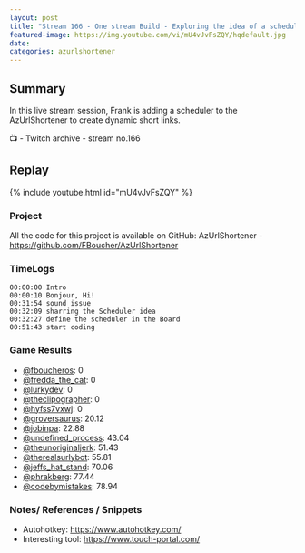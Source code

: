 ```yaml
---
layout: post
title: "Stream 166 - One stream Build - Exploring the idea of a scheduler module the URL Shortener"
featured-image: https://img.youtube.com/vi/mU4vJvFsZQY/hqdefault.jpg
date: 
categories: azurlshortener
---
```


## Summary

In this live stream session, Frank is adding a scheduler to the AzUrlShortener to create dynamic short links.

📺 - Twitch archive - stream no.166

## Replay

{% include youtube.html id="mU4vJvFsZQY" %}
<br/><!--more-->

### Project

All the code for this project is available on GitHub: AzUrlShortener - https://github.com/FBoucher/AzUrlShortener

### TimeLogs

    00:00:00 Intro
    00:00:10 Bonjour, Hi!
    00:31:54 sound issue
    00:32:09 sharring the Scheduler idea
    00:32:27 define the scheduler in the Board
    00:51:43 start coding

### Game Results

- [@fboucheros](https://www.twitch.tv/fboucheros): 0
- [@fredda_the_cat](https://www.twitch.tv/fredda_the_cat): 0
- [@lurkydev](https://www.twitch.tv/lurkydev): 0
- [@theclipographer](https://www.twitch.tv/theclipographer): 0
- [@hyfss7vxwj](https://www.twitch.tv/hyfss7vxwj): 0
- [@groversaurus](https://www.twitch.tv/groversaurus): 20.12
- [@jobinpa](https://www.twitch.tv/jobinpa): 22.88
- [@undefined_process](https://www.twitch.tv/undefined_process): 43.04
- [@theunoriginaljerk](https://www.twitch.tv/theunoriginaljerk): 51.43
- [@therealsurlybot](https://www.twitch.tv/therealsurlybot): 55.81
- [@jeffs_hat_stand](https://www.twitch.tv/jeffs_hat_stand): 70.06
- [@phrakberg](https://www.twitch.tv/phrakberg): 77.44
- [@codebymistakes](https://www.twitch.tv/codebymistakes): 78.94

### Notes/ References / Snippets

- Autohotkey: https://www.autohotkey.com/
- Interesting tool: https://www.touch-portal.com/
